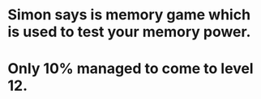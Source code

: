 # Simon says is memory game which is used to test your memory power. 
# Only 10% managed to come to level 12.  
